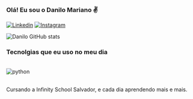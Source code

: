### Olá! Eu sou o Danilo Mariano ✌️

[![Linkedin](https://img.shields.io/badge/LinkedIn-0077B5?style=for-the-badge&logo=linkedin&logoColor=white)](www.linkedin.com/in/ssadanilo)
[![Instagram](https://img.shields.io/badge/Instagram-E4405F?style=for-the-badge&logo=instagram&logoColor=white)](https://www.instagram.com/ssadanilo)

![Danilo GitHub stats](https://github-readme-stats.vercel.app/api?username=ssadanilo&show_icons=true&theme=dracula)

### Tecnolgias que eu uso no meu dia

<div style="display: inline_block"><br/>
    <img align="center" alt="python" src="https://img.shields.io/badge/Python-14354C?style=for-the-badge&logo=python&logoColor=white" />
</div><br/>

Cursando a Infinity School Salvador, e cada dia aprendendo mais e mais. 
